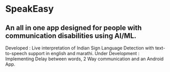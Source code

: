 # SpeakEasy
## An all in one app designed for people with communication disabilities using AI/ML.

Developed : Live interpretation of Indian Sign Language Detection with text-to-speech support in english and marathi.
Under Development : Implementing Delay between words, 2 Way communication and an Android App.
